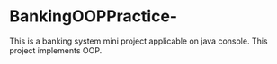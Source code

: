 # BankingOOPPractice-
This is a banking system mini project applicable on java console. This project implements OOP.
